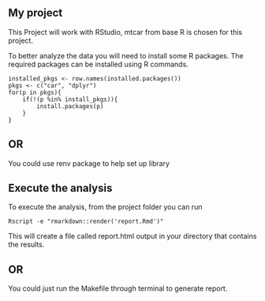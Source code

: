 ## My project
 This Project will work with RStudio, mtcar from base R is chosen for this project.

 To better analyze the data you will need to install some R packages. The required packages can be installed using R commands.

```{r}
installed_pkgs <- row.names(installed.packages())
pkgs <- c("car", "dplyr")
for(p in pkgs){
	if(!(p %in% install_pkgs)){
		install.packages(p)
	}
}
```
## OR
You could use renv package to help set up library

## Execute the analysis

To execute the analysis, from the project folder you can run
```{r}
Rscript -e "rmarkdown::render('report.Rmd')"
```

This will create a file called report.html output in your directory that contains the results.

## OR
You could just run the Makefile through terminal to generate report.
